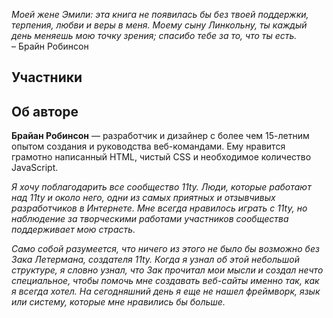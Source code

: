 _Моей жене Эмили: эта книга не появилась бы без твоей поддержки, терпения, любви и веры в меня.   Моему сыну Линкольну, ты каждый день меняешь мою точку зрения; спасибо тебе за то, что ты есть._   
– Брайн Робинсон

## Участники

## Об авторе

**Брайан Робинсон** — разработчик и дизайнер с более чем 15-летним опытом создания и руководства веб-командами. Ему нравится грамотно написанный HTML, чистый CSS и необходимое количество JavaScript.

_Я хочу поблагодарить все сообщество 11ty. Люди, которые работают над 11ty и около него, одни из самых приятных и отзывчивых разработчиков в Интернете. Мне всегда нравилось играть с 11ty, но наблюдение за творческими работами участников сообщества поддерживает мою страсть._

_Само собой разумеется, что ничего из этого не было бы возможно без Зака ​​Летермана, создателя 11ty. Когда я узнал об этой небольшой структуре, я словно узнал, что Зак прочитал мои мысли и создал нечто специальное, чтобы помочь мне создавать веб-сайты именно так, как я всегда хотел. На сегодняшний день я еще не нашел фреймворк, язык или систему, которые мне нравились бы больше._
